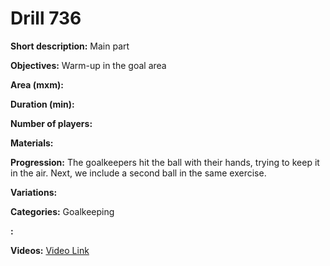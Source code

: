 # Drill 736

**Short description:**
Main part

**Objectives:**
Warm-up in the goal area

**Area (mxm):**


**Duration (min):**


**Number of players:**


**Materials:**


**Progression:**
The goalkeepers hit the ball with their hands, trying to keep it in the air. Next, we include a second ball in the same exercise.

**Variations:**


**Categories:**
Goalkeeping

**:**


**Videos:**
[Video Link](https://www.youtube.com/embed/q3g8U0KF01k)

